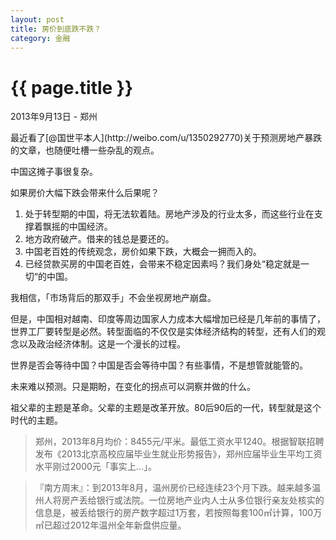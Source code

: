 ```yaml
---
layout: post
title: 房价到底跌不跌？
category: 金融
---
```

{{ page.title }}
================
<p class="meta">2013年9月13日 - 郑州</p>
最近看了[@国世平本人](http://weibo.com/u/1350292770)关于预测房地产暴跌的文章，也随便吐槽一些杂乱的观点。

中国这摊子事很复杂。

如果房价大幅下跌会带来什么后果呢？

1. 处于转型期的中国，将无法软着陆。房地产涉及的行业太多，而这些行业在支撑着飘摇的中国经济。
2. 地方政府破产。借来的钱总是要还的。
3. 中国老百姓的传统观念，房价如果下跌，大概会一拥而入的。
4. 已经贷款买房的中国老百姓，会带来不稳定因素吗？我们身处“稳定就是一切“的中国。

我相信，「市场背后的那双手」不会坐视房地产崩盘。

但是，中国相对越南、印度等周边国家人力成本大幅增加已经是几年前的事情了，世界工厂要转型是必然。转型面临的不仅仅是实体经济结构的转型，还有人们的观念以及政治经济体制。这是一个漫长的过程。

世界是否会等待中国？中国是否会等待中国？有些事情，不是想管就能管的。

未来难以预测。只是期盼，在变化的拐点可以洞察并做的什么。

祖父辈的主题是革命。父辈的主题是改革开放。80后90后的一代，转型就是这个时代的主题。

>郑州，2013年8月均价：8455元/平米。最低工资水平1240。根据智联招聘发布《2013北京高校应届毕业生就业形势报告》，郑州应届毕业生平均工资水平刚过2000元「事实上...」。

>『南方周末』：到2013年8月，温州房价已经连续23个月下跌。越来越多温州人将房产丢给银行或法院。一位房地产业内人士从多位银行亲友处核实的信息是，被丢给银行的房产数字超过1万套，若按照每套100㎡计算，100万㎡已超过2012年温州全年新盘供应量。